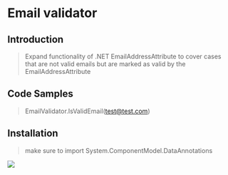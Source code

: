 # Email validator

## Introduction

>Expand functionality of .NET EmailAddressAttribute to cover cases that are not valid emails but are marked as valid by the EmailAddressAttribute 

## Code Samples

> EmailValidator.IsValidEmail(test@test.com)

## Installation

> make sure to import System.ComponentModel.DataAnnotations


[<img src="https://pubads.g.doubleclick.net/gampad/jump?iu=/6839/dm.html.net/ros&sz=728x90&c=1">](https://pubads.g.doubleclick.net/gampad/ad?iu=/6839/dm.html.net/ros&sz=728x90&c=1)
